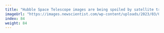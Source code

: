 ```yaml
---
title: "Hubble Space Telescope images are being spoiled by satellite trails"
imageUrl: "https://images.newscientist.com/wp-content/uploads/2023/03/02112607/SEI_146364598.jpg?width=600"
index: 84
weight: 84
---
```

